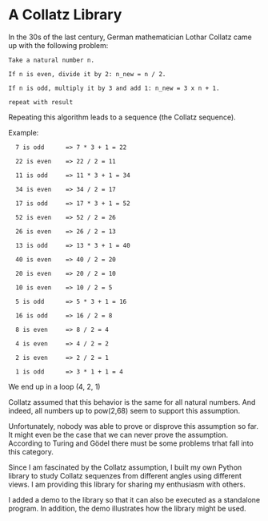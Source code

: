 # A Collatz Library

In the 30s of the last century, German mathematician Lothar Collatz came up with the following problem:

```
Take a natural number n.

If n is even, divide it by 2: n_new = n / 2.

If n is odd, multiply it by 3 and add 1: n_new = 3 x n + 1.

repeat with result
```



Repeating this algorithm leads to a sequence (the Collatz sequence).

Example:


```
  7 is odd      => 7 * 3 + 1 = 22

  22 is even    => 22 / 2 = 11

  11 is odd     => 11 * 3 + 1 = 34

  34 is even    => 34 / 2 = 17

  17 is odd     => 17 * 3 + 1 = 52

  52 is even    => 52 / 2 = 26

  26 is even    => 26 / 2 = 13

  13 is odd     => 13 * 3 + 1 = 40

  40 is even    => 40 / 2 = 20

  20 is even    => 20 / 2 = 10

  10 is even    => 10 / 2 = 5

  5 is odd      => 5 * 3 + 1 = 16

  16 is odd     => 16 / 2 = 8

  8 is even     => 8 / 2 = 4

  4 is even     => 4 / 2 = 2

  2 is even     => 2 / 2 = 1

  1 is odd      => 3 * 1 + 1 = 4 

```

We end up in a loop (4, 2, 1)

Collatz assumed that this behavior is the same for all natural numbers.
And indeed, all numbers up to pow(2,68) seem to support this assumption.

Unfortunately, nobody was able to prove or disprove this assumption so far.
It might even be the case that we can never prove the assumption. According to
Turing and Gödel there must be some problems trhat fall into this category.

Since I am fascinated by the Collatz assumption, I built my own Python library to study
Collatz sequenzes from different angles using different views. I am providing this library
for sharing my enthusiasm with others.

I added a demo to the library so that it can also be executed as a standalone program.
In addition, the demo illustrates how the library might be used.




